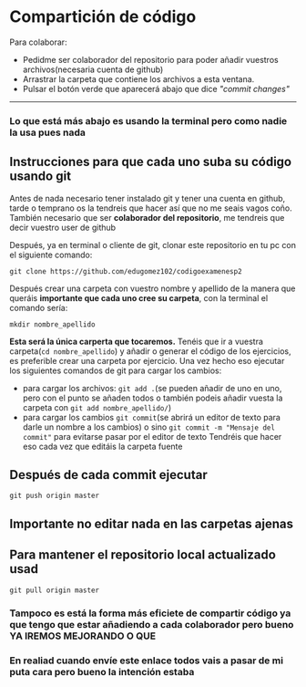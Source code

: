 # Compartición de código 

Para colaborar:
* Pedidme ser colaborador del repositorio para poder añadir vuestros archivos(necesaria cuenta de github)
* Arrastrar la carpeta que contiene los archivos a esta ventana.
* Pulsar el botón verde que aparecerá abajo que dice _"commit changes"_


----
### Lo que está más abajo es usando la terminal pero como nadie la usa pues nada 

## Instrucciones para que cada uno suba su código usando git

Antes de nada necesario tener instalado git y tener una cuenta en github,  tarde o temprano os la tendreis que hacer así que no me seais vagos coño. También necesario que ser **colaborador del repositorio**, me tendreis que decir vuestro user de github

Después, ya en terminal o cliente de git, clonar este repositorio en tu pc con el siguiente comando:

    git clone https://github.com/edugomez102/codigoexamenesp2
Después crear una carpeta con vuestro nombre y apellido de la manera que queráis **importante que cada uno cree su carpeta**, con la terminal el comando sería:

    mkdir nombre_apellido

**Esta será la única carperta que tocaremos.**
Tenéis que ir a vuestra carpeta(`cd nombre_apellido`) y añadir o generar el código de los ejercicios, es preferible crear una carpeta por ejercicio.
Una vez hecho eso ejecutar los siguientes comandos de git para cargar los cambios:
* para cargar los archivos: `git add .`(se pueden añadir de uno en uno, pero con el punto se añaden todos o también podeis añadir vuesta la carpeta con `git add nombre_apellido/`)
* para cargar los cambios `git commit`(se abrirá un editor de texto para darle un nombre a los cambios) o sino `git commit -m "Mensaje del commit"` para evitarse pasar por el editor de texto
Tendréis que hacer eso cada vez que editáis la carpeta fuente
## Después de cada commit ejecutar

    git push origin master 
    
## Importante no editar nada en las carpetas ajenas

## Para mantener el repositorio local actualizado usad
    git pull origin master

### Tampoco es está la forma más eficiete de compartir código ya que tengo que estar añadiendo a cada colaborador pero bueno YA IREMOS MEJORANDO O QUE

### En realiad cuando envíe este enlace todos vais a pasar de mi puta cara pero bueno la intención estaba

    
